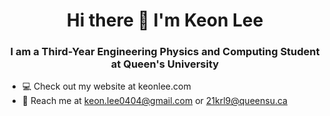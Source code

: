 <h1 align="center">Hi there 👋 I'm Keon Lee</h1>
<h3 align="center">I am a Third-Year Engineering Physics and Computing Student at Queen's University</h3>

- 💻 Check out my website at keonlee.com
- 📧 Reach me at keon.lee0404@gmail.com or 21krl9@queensu.ca


<!--
**klee04/klee04** is a ✨ _special_ ✨ repository because its `README.md` (this file) appears on your GitHub profile.

Here are some ideas to get you started:

- 🔭 I’m currently working on ...
- 🌱 I’m currently learning ...
- 👯 I’m looking to collaborate on ...
- 🤔 I’m looking for help with ...
- 💬 Ask me about ...
- 📫 How to reach me: ...
- 😄 Pronouns: ...
- ⚡ Fun fact: ...
-->
